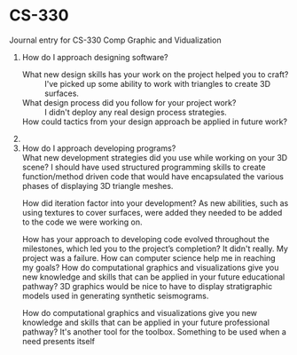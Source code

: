 # CS-330
Journal entry for CS-330 Comp Graphic and Vidualization

<ol>
<li>How do I approach designing software?
<dl>
  <dt>What new design skills has your work on the project helped you to craft?</dt>
  <dd>I've picked up some ability to work with triangles to create 3D surfaces.</dd>

  <dt>What design process did you follow for your project work?</dt>
  <dd>I didn't deploy any real design process strategies.</dd>

  <dt>How could tactics from your design approach be applied in future work?</dt>
</dl><li>
<li>How do I approach developing programs?</li>
What new development strategies did you use while working on your 3D scene?
I should have used structured programming skills to create function/method driven code that would have encapsulated the various phases of displaying 3D triangle meshes.

How did iteration factor into your development?
As new abilities, such as using textures to cover surfaces, were added they needed to be added to the code we were working on.


How has your approach to developing code evolved throughout the milestones, which led you to the project’s completion?
It didn't really. My project was a failure.
How can computer science help me in reaching my goals?
How do computational graphics and visualizations give you new knowledge and skills that can be applied in your future educational pathway?
3D graphics would be nice to have to display stratigraphic models used in generating synthetic seismograms.


How do computational graphics and visualizations give you new knowledge and skills that can be applied in your future professional pathway?
It's another tool for the toolbox. Something to be used when a need presents itself
</ol>
